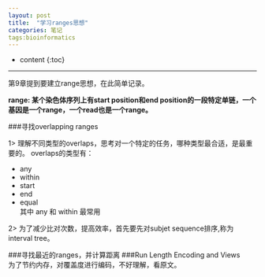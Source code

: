 ```yaml
---
layout: post
title:  "学习ranges思想"
categories: 笔记
tags:bioinformatics
---
```


* content
{:toc}


---
第9章提到要建立range思想，在此简单记录。

**range: 某个染色体序列上有start position和end position的一段特定单链，一个基因是一个range，一个read也是一个range。**

###寻找overlapping ranges

1> 理解不同类型的overlaps，思考对一个特定的任务，哪种类型最合适，是最重要的。
overlaps的类型有：
- any
- within
- start
- end
- equal  
其中 any 和 within 最常用

2> 为了减少比对次数，提高效率，首先要先对subjet sequence排序,称为interval tree。

###寻找最近的ranges，并计算距离
###Run Length Encoding and Views  
为了节约内存，对覆盖度进行编码，不好理解，看原文。

